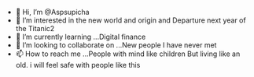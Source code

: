 - 👋 Hi, I’m @Aspsupicha
- 👀 I’m interested in the new world and origin and Departure next year of the Titanic2 
- 🌱 I’m currently learning ...Digital finance 
- 💞️ I’m looking to collaborate on ...New people I have never met
- 📫 How to reach me ...People with mind like children But living like an old. i will feel safe with people like this

<!---
Aspsupicha/Aspsupicha is a ✨ special ✨ repository because its `README.md` (this file) appears on your GitHub profile.
You can click the Preview link to take a look at your changes.
--->
